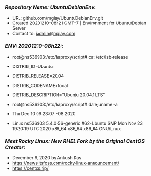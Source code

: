 ### ***Repository Name: UbuntuDebianEnv***:
- URL: github.com/mgiay/UbuntuDebianEnv.git
- Created 20201210-08h21 GMT+7 | Environment for Ubuntu/Debian Server
- Contact to: iadmin@mgiay.com


### ***ENV: 20201210-08h22:***:
- root@ns536903:/etc/haproxy/script# cat /etc/lsb-release
- DISTRIB_ID=Ubuntu
- DISTRIB_RELEASE=20.04
- DISTRIB_CODENAME=focal
- DISTRIB_DESCRIPTION="Ubuntu 20.04.1 LTS"

- root@ns536903:/etc/haproxy/script# date;uname -a
- Thu Dec 10 09:23:07 +08 2020
- Linux ns536903 5.4.0-56-generic #62-Ubuntu SMP Mon Nov 23 19:20:19 UTC 2020 x86_64 x86_64 x86_64 GNU/Linux


### ***Meet Rocky Linux: New RHEL Fork by the Original CentOS Creator***:
- December 9, 2020 by Ankush Das
- https://news.itsfoss.com/rocky-linux-announcement/ 
- https://centos.rip/
